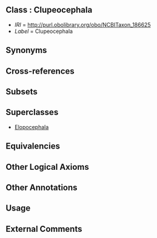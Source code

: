 
## Class : Clupeocephala

 * *IRI* = http://purl.obolibrary.org/obo/NCBITaxon_186625
 * *Label* = Clupeocephala

## Synonyms


## Cross-references


## Subsets


## Superclasses

 * [Elopocephala](../../NCBITaxon/24/NCBITaxon_186624.md)

## Equivalencies


## Other Logical Axioms


## Other Annotations


## Usage


## External Comments

